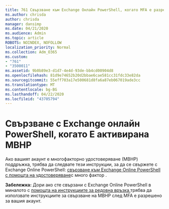 ```yaml
---
title: 761 Свързване към Exchange Онлайн PowerShell, когато MFA е разрешена
ms.author: chrisda
author: chrisda
manager: dansimp
ms.date: 04/21/2020
ms.audience: Admin
ms.topic: article
ROBOTS: NOINDEX, NOFOLLOW
localization_priority: Normal
ms.collection: Adm_O365
ms.custom:
- "761"
- "3500011"
ms.assetid: 9b0b89e3-d1d7-4e4d-93de-bb4cd00904d8
ms.openlocfilehash: 81d9e74652b20d2bbae6cae581cc31fdc33e82da
ms.sourcegitcommit: 55eff703a17e500681d8fa6a87eb067019ade3cc
ms.translationtype: MT
ms.contentlocale: bg-BG
ms.lasthandoff: 04/22/2020
ms.locfileid: "43705794"
---
```

# <a name="connect-to-exchange-online-powershell-when-mfa-is-enabled"></a>Свързване с Exchange онлайн PowerShell, когато Е активирана МВНР

Ако вашият акаунт е многофакторно удостоверяване (МВНР) поддръжка, трябва да следвате тези инструкции, за да се свържете с Exchange Online PowerShell: [свързване към Exchange Online PowerShell с помощта на удостоверяване](https://docs.microsoft.com/powershell/exchange/exchange-online/connect-to-exchange-online-powershell/mfa-connect-to-exchange-online-powershell)с много фактор .

**Забележка:** Дори ако сте свързани с Exchange Online PowerShell в миналото с [помощта на инструкциите за редовна връзка,](https://docs.microsoft.com/powershell/exchange/exchange-online/connect-to-exchange-online-powershell/connect-to-exchange-online-powershell)трябва да използвате инструкциите за свързване на МВНР след MFA е разрешено за вашия акаунт.
